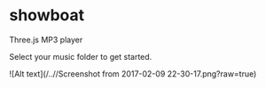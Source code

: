 # showboat
Three.js MP3 player

Select your music folder to get started.

![Alt text](/../<screenshots>/Screenshot from 2017-02-09 22-30-17.png?raw=true)
